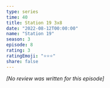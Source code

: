 ```yaml
---
type: series
time: 40
title: Station 19 3x8
date: "2022-08-12T00:00:00"
name: "Station 19"
season: 3
episode: 8
rating: 3
ratingEmoji: "⭐️⭐️⭐️"
share: false
---
```


*[No review was written for this episode]*